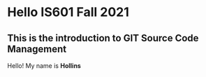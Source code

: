 # Hello IS601 Fall 2021
## This is the introduction to GIT Source Code Management


Hello! My name is **Hollins** 
